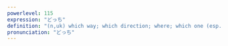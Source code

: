 ```yaml
---
powerlevel: 115
expression: "どっち"
definition: "(n,uk) which way; which direction; where; which one (esp. of two alternatives); who; (P)"
pronunciation: "どっち"
---
```

